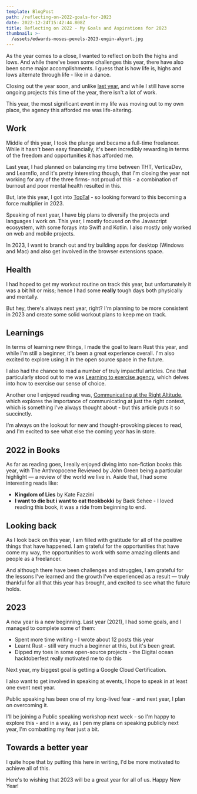 ```yaml
---
template: BlogPost
path: /reflecting-on-2022-goals-for-2023
date: 2022-12-24T15:42:44.808Z
title: Reflecting on 2022 - My Goals and Aspirations for 2023
thumbnail: >-
  /assets/edwards-moses-pexels-2023-engin-akyurt.jpg
---
```


<!--StartFragment-->

As the year comes to a close, I wanted to reflect on both the highs and lows. And while there've been some challenges this year, there have also been some major accomplishments. I guess that is how life is, highs and lows alternate through life - like in a dance.

Closing out the year soon, and unlike [last year](https://edwardsmoses.com/reflecting-on-2021-goals-for-2022), and while I still have some ongoing projects this time of the year, there isn't a lot of work.

This year, the most significant event in my life was moving out to my own place, the agency this afforded me was life-altering.

## Work

Middle of this year, I took the plunge and became a full-time freelancer. While it hasn't been easy financially, it's been incredibly rewarding in terms of the freedom and opportunities it has afforded me.

Last year, I had planned on balancing my time between THT, VerticaDev, and Learnflo, and it's pretty interesting though, that I'm closing the year not working for any of the three firms- not proud of this - a combination of burnout and poor mental health resulted in this.

But, late this year, I got into [TopTal](https://www.toptal.com/) - so looking forward to this becoming a force multiplier in 2023.

Speaking of next year, I have big plans to diversify the projects and languages I work on. This year, I mostly focused on the Javascript ecosystem, with some forays into Swift and Kotlin. I also mostly only worked on web and mobile projects.

In 2023, I want to branch out and try building apps for desktop (Windows and Mac) and also get involved in the browser extensions space.

## Health

I had hoped to get my workout routine on track this year, but unfortunately it was a bit hit or miss; hence I had some **really** tough days both physically and mentally.

But hey, there's always next year, right? I'm planning to be more consistent in 2023 and create some solid workout plans to keep me on track.

## Learnings

In terms of learning new things, I made the goal to learn Rust this year, and while I'm still a beginner, it's been a great experience overall. I'm also excited to explore using it in the open source space in the future.

I also had the chance to read a number of truly impactful articles. One that particularly stood out to me was [Learning to exercise agency](https://drmaciver.substack.com/p/learning-to-exercise-agency?utm_medium=email&utm_campaign=cta&action=share), which delves into how to exercise our sense of choice.

Another one I enjoyed reading was, [Communicating at the Right Altitude](https://debliu.substack.com/p/communicating-at-the-right-altitude?utm_source=substack&utm_medium=email), which explores the importance of communicating at just the right context, which is something I've always thought about - but this article puts it so succinctly.

I'm always on the lookout for new and thought-provoking pieces to read, and I'm excited to see what else the coming year has in store.

## 2022 in Books

As far as reading goes, I really enjoyed diving into non-fiction books this year, with The Anthropocene Reviewed by John Green being a particular highlight — a review of the world we live in. Aside that, I had some interesting reads like:

- **Kingdom of Lies** by Kate Fazzini
- **I want to die but i want to eat tteokbokki** by Baek Sehee - I loved reading this book, it was a ride from beginning to end.

## Looking back

As I look back on this year, I am filled with gratitude for all of the positive things that have happened. I am grateful for the opportunities that have come my way, the opportunities to work with some amazing clients and people as a freelancer.

And although there have been challenges and struggles, I am grateful for the lessons I've learned and the growth I've experienced as a result — truly thankful for all that this year has brought, and excited to see what the future holds.

## 2023

A new year is a new beginning. Last year (2021), I had some goals, and I managed to complete some of them:

- Spent more time writing - I wrote about 12 posts this year
- Learnt Rust - still very much a beginner at this, but it's been great.
- Dipped my toes in some open-source projects - the Digital ocean hacktoberfest really motivated me to do this

Next year, my biggest goal is getting a Google Cloud Certification.

I also want to get involved in speaking at events, I hope to speak in at least one event next year.

Public speaking has been one of my long-lived fear - and next year, I plan on overcoming it.

I'll be joining a Public speaking workshop next week - so I'm happy to explore this - and in a way, as I pen my plans on speaking publicly next year, I'm combatting my fear just a bit.

## Towards a better year

I quite hope that by putting this here in writing, I'd be more motivated to achieve all of this.

Here's to wishing that 2023 will be a great year for all of us. Happy New Year!

<!--EndFragment-->
